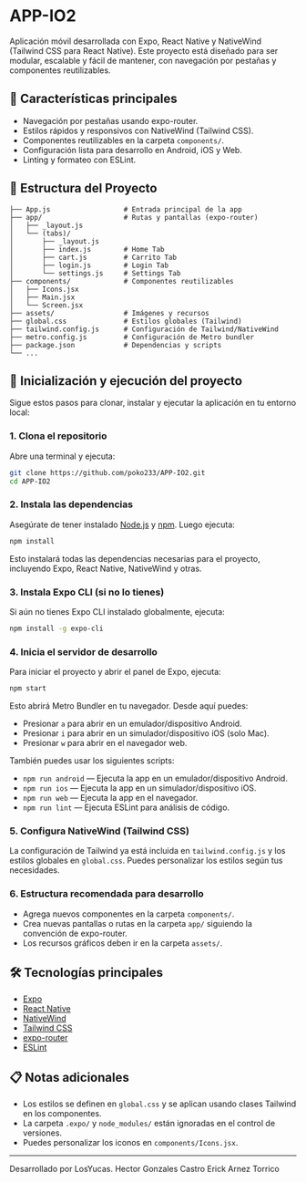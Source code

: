 # APP-IO2

Aplicación móvil desarrollada con Expo, React Native y NativeWind (Tailwind CSS para React Native). Este proyecto está diseñado para ser modular, escalable y fácil de mantener, con navegación por pestañas y componentes reutilizables.

## 📱 Características principales

- Navegación por pestañas usando expo-router.
- Estilos rápidos y responsivos con NativeWind (Tailwind CSS).
- Componentes reutilizables en la carpeta `components/`.
- Configuración lista para desarrollo en Android, iOS y Web.
- Linting y formateo con ESLint.

## 📂 Estructura del Proyecto

```
├── App.js                  # Entrada principal de la app
├── app/                    # Rutas y pantallas (expo-router)
│   ├── _layout.js
│   └── (tabs)/
│       ├── _layout.js
│       ├── index.js        # Home Tab
│       ├── cart.js         # Carrito Tab
│       ├── login.js        # Login Tab
│       └── settings.js     # Settings Tab
├── components/             # Componentes reutilizables
│   ├── Icons.jsx
│   ├── Main.jsx
│   └── Screen.jsx
├── assets/                 # Imágenes y recursos
├── global.css              # Estilos globales (Tailwind)
├── tailwind.config.js      # Configuración de Tailwind/NativeWind
├── metro.config.js         # Configuración de Metro bundler
├── package.json            # Dependencias y scripts
└── ...
```

## 🚀 Inicialización y ejecución del proyecto

Sigue estos pasos para clonar, instalar y ejecutar la aplicación en tu entorno local:

### 1. Clona el repositorio

Abre una terminal y ejecuta:

```sh
git clone https://github.com/poko233/APP-IO2.git
cd APP-IO2
```

### 2. Instala las dependencias

Asegúrate de tener instalado [Node.js](https://nodejs.org/) y [npm](https://www.npmjs.com/). Luego ejecuta:

```sh
npm install
```

Esto instalará todas las dependencias necesarias para el proyecto, incluyendo Expo, React Native, NativeWind y otras.

### 3. Instala Expo CLI (si no lo tienes)

Si aún no tienes Expo CLI instalado globalmente, ejecuta:

```sh
npm install -g expo-cli
```

### 4. Inicia el servidor de desarrollo

Para iniciar el proyecto y abrir el panel de Expo, ejecuta:

```sh
npm start
```

Esto abrirá Metro Bundler en tu navegador. Desde aquí puedes:
- Presionar `a` para abrir en un emulador/dispositivo Android.
- Presionar `i` para abrir en un simulador/dispositivo iOS (solo Mac).
- Presionar `w` para abrir en el navegador web.

También puedes usar los siguientes scripts:

- `npm run android` — Ejecuta la app en un emulador/dispositivo Android.
- `npm run ios` — Ejecuta la app en un simulador/dispositivo iOS.
- `npm run web` — Ejecuta la app en el navegador.
- `npm run lint` — Ejecuta ESLint para análisis de código.

### 5. Configura NativeWind (Tailwind CSS)

La configuración de Tailwind ya está incluida en `tailwind.config.js` y los estilos globales en `global.css`. Puedes personalizar los estilos según tus necesidades.

### 6. Estructura recomendada para desarrollo

- Agrega nuevos componentes en la carpeta `components/`.
- Crea nuevas pantallas o rutas en la carpeta `app/` siguiendo la convención de expo-router.
- Los recursos gráficos deben ir en la carpeta `assets/`.

## 🛠️ Tecnologías principales

- [Expo](https://expo.dev/)
- [React Native](https://reactnative.dev/)
- [NativeWind](https://www.nativewind.dev/)
- [Tailwind CSS](https://tailwindcss.com/)
- [expo-router](https://expo.github.io/router/docs/)
- [ESLint](https://eslint.org/)

## 📋 Notas adicionales

- Los estilos se definen en `global.css` y se aplican usando clases Tailwind en los componentes.
- La carpeta `.expo/` y `node_modules/` están ignoradas en el control de versiones.
- Puedes personalizar los iconos en `components/Icons.jsx`.

---

Desarrollado por LosYucas.
Hector Gonzales Castro
Erick Arnez Torrico
